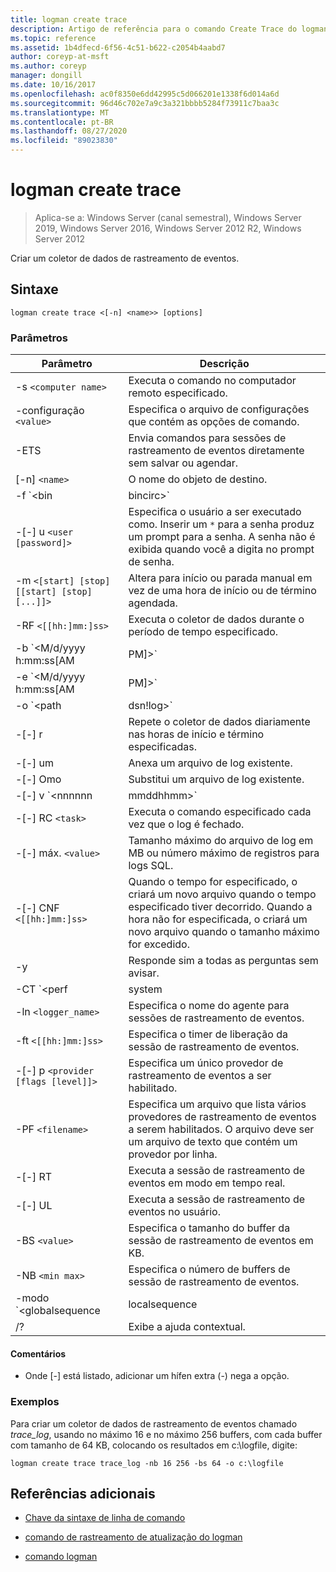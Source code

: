 ```yaml
---
title: logman create trace
description: Artigo de referência para o comando Create Trace do logman, que cria um coletor de dados de rastreamento de eventos.
ms.topic: reference
ms.assetid: 1b4dfecd-6f56-4c51-b622-c2054b4aabd7
author: coreyp-at-msft
ms.author: coreyp
manager: dongill
ms.date: 10/16/2017
ms.openlocfilehash: ac0f8350e6dd42995c5d066201e1338f6d014a6d
ms.sourcegitcommit: 96d46c702e7a9c3a321bbbb5284f73911c7baa3c
ms.translationtype: MT
ms.contentlocale: pt-BR
ms.lasthandoff: 08/27/2020
ms.locfileid: "89023830"
---
```

# <a name="logman-create-trace"></a>logman create trace

> Aplica-se a: Windows Server (canal semestral), Windows Server 2019, Windows Server 2016, Windows Server 2012 R2, Windows Server 2012

Criar um coletor de dados de rastreamento de eventos.

## <a name="syntax"></a>Sintaxe

```
logman create trace <[-n] <name>> [options]
```

### <a name="parameters"></a>Parâmetros

| Parâmetro | Descrição |
| --------- | ----------- |
| -s `<computer name>` | Executa o comando no computador remoto especificado. |
| -configuração `<value>` | Especifica o arquivo de configurações que contém as opções de comando. |
| -ETS | Envia comandos para sessões de rastreamento de eventos diretamente sem salvar ou agendar. |
| [-n] `<name>` | O nome do objeto de destino. |
| -f `<bin|bincirc>` | Especifica o formato de log para o coletor de dados. |
| -[-] u `<user [password]>` | Especifica o usuário a ser executado como. Inserir um `*` para a senha produz um prompt para a senha. A senha não é exibida quando você a digita no prompt de senha. |
| -m `<[start] [stop] [[start] [stop] [...]]>` | Altera para início ou parada manual em vez de uma hora de início ou de término agendada. |
| -RF `<[[hh:]mm:]ss>` | Executa o coletor de dados durante o período de tempo especificado. |
| -b `<M/d/yyyy h:mm:ss[AM|PM]>` | Inicia a coleta de dados no horário especificado. |
| -e `<M/d/yyyy h:mm:ss[AM|PM]>` | Encerra a coleta de dados no tempo especificado. |
| -o `<path|dsn!log>` | Especifica o arquivo de log de saída ou o DSN e o nome do conjunto de logs em um banco de dados SQL. |
| -[-] r | Repete o coletor de dados diariamente nas horas de início e término especificadas. |
| -[-] um | Anexa um arquivo de log existente. |
| -[-] Omo | Substitui um arquivo de log existente. |
| -[-] v `<nnnnnn|mmddhhmm>` | Anexa informações de controle de versão do arquivo ao final do nome do arquivo de log. |
| -[-] RC `<task>` | Executa o comando especificado cada vez que o log é fechado. |
| -[-] máx. `<value>` | Tamanho máximo do arquivo de log em MB ou número máximo de registros para logs SQL. |
| -[-] CNF `<[[hh:]mm:]ss>` | Quando o tempo for especificado, o criará um novo arquivo quando o tempo especificado tiver decorrido. Quando a hora não for especificada, o criará um novo arquivo quando o tamanho máximo for excedido. |
| -y | Responde sim a todas as perguntas sem avisar. |
| -CT `<perf|system|cycle>` | Especifica o tipo de relógio da sessão de rastreamento de eventos. |
| -ln `<logger_name>` | Especifica o nome do agente para sessões de rastreamento de eventos. |
| -ft `<[[hh:]mm:]ss>` | Especifica o timer de liberação da sessão de rastreamento de eventos. |
| -[-] p `<provider [flags [level]]>` | Especifica um único provedor de rastreamento de eventos a ser habilitado. |
| -PF `<filename>` | Especifica um arquivo que lista vários provedores de rastreamento de eventos a serem habilitados. O arquivo deve ser um arquivo de texto que contém um provedor por linha. |
| -[-] RT | Executa a sessão de rastreamento de eventos em modo em tempo real. |
| -[-] UL | Executa a sessão de rastreamento de eventos no usuário. |
| -BS `<value>` | Especifica o tamanho do buffer da sessão de rastreamento de eventos em KB. |
| -NB `<min max>` | Especifica o número de buffers de sessão de rastreamento de eventos. |
| -modo `<globalsequence|localsequence|pagedmemory>` | Especifica o modo de agente de sessão de rastreamento de eventos, incluindo:<ul><li>**Globalsequence** -especifica que o rastreador de eventos adiciona um número de sequência a cada evento que ele recebe, independentemente de qual sessão de rastreamento recebeu o evento.</li><li>**Localsequence** -especifica que o rastreador de eventos adiciona números de sequência para eventos recebidos em uma sessão de rastreamento específica. Quando essa opção é usada, números de sequência duplicados podem existir em todas as sessões, mas serão exclusivos em cada sessão de rastreamento.</li><li>**Pagedmemory** -especifica que o rastreador de eventos usa memória paginável em vez do pool de memória não paginável padrão para suas alocações de buffer internas.</li></ul> |
| /? | Exibe a ajuda contextual. |

#### <a name="remarks"></a>Comentários

- Onde [-] está listado, adicionar um hífen extra (-) nega a opção.

### <a name="examples"></a>Exemplos

Para criar um coletor de dados de rastreamento de eventos chamado *trace_log*, usando no máximo 16 e no máximo 256 buffers, com cada buffer com tamanho de 64 KB, colocando os resultados em c:\logfile, digite:

```
logman create trace trace_log -nb 16 256 -bs 64 -o c:\logfile
```

## <a name="additional-references"></a>Referências adicionais

- [Chave da sintaxe de linha de comando](command-line-syntax-key.md)

- [comando de rastreamento de atualização do logman](logman-update-trace.md)

- [comando logman](logman.md)
